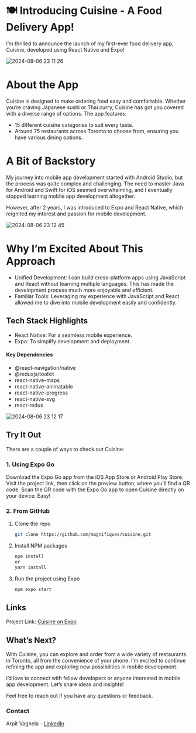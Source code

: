 # 🍽️ Introducing Cuisine - A Food Delivery App!
I’m thrilled to announce the launch of my first-ever food delivery app, Cuisine, developed using React Native and Expo!

![2024-08-06 23 11 26](https://github.com/user-attachments/assets/a64af805-9919-4051-8d14-e81261d90c6e)

# About the App
Cuisine is designed to make ordering food easy and comfortable. Whether you’re craving Japanese sushi or Thai curry, Cuisine has got you covered with a diverse range of options. The app features:

- 15 different cuisine categories to suit every taste.
- Around 75 restaurants across Toronto to choose from, ensuring you have various dining options.

# A Bit of Backstory
My journey into mobile app development started with Android Studio, but the process was quite complex and challenging. The need to master Java for Android and Swift for iOS seemed overwhelming, and I eventually stopped learning mobile app development altogether.

However, after 2 years, I was introduced to Expo and React Native, which reignited my interest and passion for mobile development.

![2024-08-06 23 12 45](https://github.com/user-attachments/assets/4761b1dd-d276-46c9-b968-33aa2c818e0f)

# Why I’m Excited About This Approach
- Unified Development: I can build cross-platform apps using JavaScript and React without learning multiple languages. This has made the development process much more enjoyable and efficient.
- Familiar Tools: Leveraging my experience with JavaScript and React allowed me to dive into mobile development easily and confidently.

## Tech Stack Highlights
- React Native: For a seamless mobile experience.
- Expo: To simplify development and deployment.

#### Key Dependencies
- @react-navigation/native
- @reduxjs/toolkit
- react-native-maps
- react-native-animatable
- react-native-progress
- react-native-svg
- react-redux

![2024-08-06 23 12 17](https://github.com/user-attachments/assets/58fe0dab-87a2-424c-a04a-4a2eefdd4c48)

## Try It Out
There are a couple of ways to check out Cuisine:
### 1. Using Expo Go
Download the Expo Go app from the iOS App Store or Android Play Store.
Visit the project link, then click on the preview button, where you’ll find a QR code.
Scan the QR code with the Expo Go app to open Cuisine directly on your device. Easy!

### 2. From GitHub
1. Clone the repo
   ```sh
   git clone https://github.com/magnifiques/cuisine.git
2. Install NPM packages
   ```sh
   npm install
   or
   yarn install
3. Run the project using Expo
   ```sh
   npm expo start

## Links
Project Link: [Cuisine on Expo](https://expo.dev/accounts/vapit/projects/cuisine/updates/30b518d1-40e8-4e79-b5d4-01e636634dc7)

## What’s Next?
With Cuisine, you can explore and order from a wide variety of restaurants in Toronto, all from the convenience of your phone. I’m excited to continue refining the app and exploring new possibilities in mobile development.

I’d love to connect with fellow developers or anyone interested in mobile app development. Let’s share ideas and insights!

Feel free to reach out if you have any questions or feedback.

### Contact
Arpit Vaghela - [LinkedIn](https://www.linkedin.com/in/arpitvaghela)
